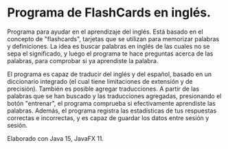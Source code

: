 # Programa de FlashCards en inglés.

Programa para ayudar en el aprendizaje del inglés. Está basado en el concepto de "flashcards", tarjetas que se utilizan
para memorizar palabras y definiciones. La idea es buscar palabras en inglés de las cuales no se sepa el
significado, y luego el programa te hace preguntas acerca de las palabras, para comprobar si ya aprendiste la palabra.

El programa es capaz de traducir del inglés y del español, basado en un diccionario integrado (el cual tiene limitaciones de 
extensión y de precisión). También es posible agregar traducciones. A partir de las palabras que se han buscado y las traducciones
agregadas, presionando el botón "entrenar", el programa comprueba si efectivamente aprendiste las palabras. Además, el 
programa registra las estadísticas de tus respuestas correctas e incorrectas, y es capaz de guardar los datos entre sesión
y sesión.   

Elaborado con Java 15, JavaFX 11.